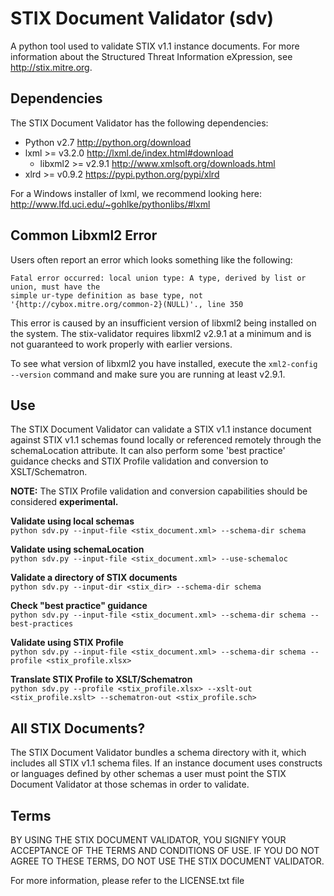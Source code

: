 # STIX Document Validator (sdv)
A python tool used to validate STIX v1.1 instance documents. For more information about the
Structured Threat Information eXpression, see http://stix.mitre.org.

## Dependencies
The STIX Document Validator has the following dependencies:
* Python v2.7 http://python.org/download
* lxml >= v3.2.0 http://lxml.de/index.html#download
  * libxml2 >= v2.9.1 http://www.xmlsoft.org/downloads.html
* xlrd >= v0.9.2 https://pypi.python.org/pypi/xlrd

For a Windows installer of lxml, we recommend looking here: http://www.lfd.uci.edu/~gohlke/pythonlibs/#lxml

## Common Libxml2 Error
Users often report an error which looks something like the following:
```
Fatal error occurred: local union type: A type, derived by list or union, must have the 
simple ur-type definition as base type, not '{http://cybox.mitre.org/common-2}(NULL)'., line 350
```
This error is caused by an insufficient version of libxml2 being installed on the system. The 
stix-validator requires libxml2 v2.9.1 at a minimum and is not guaranteed to work properly with
earlier versions. 

To see what version of libxml2 you have installed, execute the `xml2-config --version` command
and make sure you are running at least v2.9.1.

## Use
The STIX Document Validator can validate a STIX v1.1 instance document against STIX v1.1 schemas
found locally or referenced remotely through the schemaLocation attribute. It can also perform
some 'best practice' guidance checks and STIX Profile validation and conversion to XSLT/Schematron.

**NOTE:** The STIX Profile validation and conversion capabilities should be considered **experimental.**

**Validate using local schemas**  
`python sdv.py --input-file <stix_document.xml> --schema-dir schema`

**Validate using schemaLocation**  
`python sdv.py --input-file <stix_document.xml> --use-schemaloc`

**Validate a directory of STIX documents**  
`python sdv.py --input-dir <stix_dir> --schema-dir schema`

**Check "best practice" guidance**  
`python sdv.py --input-file <stix_document.xml> --schema-dir schema --best-practices`

**Validate using STIX Profile**  
`python sdv.py --input-file <stix_document.xml> --schema-dir schema --profile <stix_profile.xlsx>`

**Translate STIX Profile to XSLT/Schematron**  
`python sdv.py --profile <stix_profile.xlsx> --xslt-out <stix_profile.xslt> --schematron-out <stix_profile.sch>`

## All STIX Documents?
The STIX Document Validator bundles a schema directory with it, which includes all STIX v1.1 
schema files. If an instance document uses constructs or languages defined by other schemas
a user must point the STIX Document Validator at those schemas in order to validate.

## Terms
BY USING THE STIX DOCUMENT VALIDATOR, YOU SIGNIFY YOUR ACCEPTANCE OF THE 
TERMS AND CONDITIONS OF USE.  IF YOU DO NOT AGREE TO THESE TERMS, DO NOT USE 
THE STIX DOCUMENT VALIDATOR.

For more information, please refer to the LICENSE.txt file
